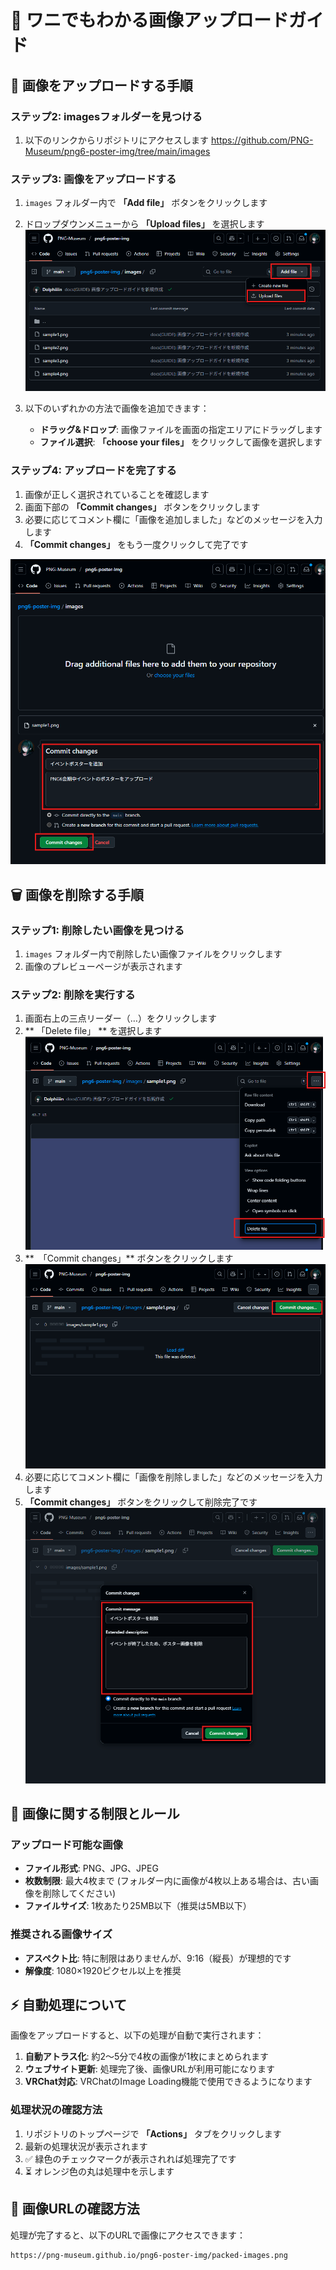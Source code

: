 # 🐊 ワニでもわかる画像アップロードガイド

## 🎯 画像をアップロードする手順

### ステップ2: imagesフォルダーを見つける

1. 以下のリンクからリポジトリにアクセスします
   https://github.com/PNG-Museum/png6-poster-img/tree/main/images


### ステップ3: 画像をアップロードする

1. `images` フォルダー内で **「Add file」** ボタンをクリックします
2. ドロップダウンメニューから **「Upload files」** を選択します
![img.png](docs/img.png)

3. 以下のいずれかの方法で画像を追加できます：
   - **ドラッグ&ドロップ**: 画像ファイルを画面の指定エリアにドラッグします
   - **ファイル選択**: **「choose your files」** をクリックして画像を選択します

### ステップ4: アップロードを完了する

1. 画像が正しく選択されていることを確認します
2. 画面下部の **「Commit changes」** ボタンをクリックします
3. 必要に応じてコメント欄に「画像を追加しました」などのメッセージを入力します
4. **「Commit changes」** をもう一度クリックして完了です

![img_1.png](docs/img_1.png)

## 🗑️ 画像を削除する手順

### ステップ1: 削除したい画像を見つける

1. `images` フォルダー内で削除したい画像ファイルをクリックします
2. 画像のプレビューページが表示されます

### ステップ2: 削除を実行する

1. 画面右上の三点リーダー（…）をクリックします
2. ** 「Delete file」 ** を選択します
   ![img.png](img.png)
3. **　「Commit changes」** ボタンをクリックします
   ![img_1.png](img_1.png)
4. 必要に応じてコメント欄に「画像を削除しました」などのメッセージを入力します
5. **「Commit changes」** ボタンをクリックして削除完了です
   ![img_2.png](docs/img_2.png)


## 📏 画像に関する制限とルール

### アップロード可能な画像

- **ファイル形式**: PNG、JPG、JPEG
- **枚数制限**: 最大4枚まで (フォルダー内に画像が4枚以上ある場合は、古い画像を削除してください)
- **ファイルサイズ**: 1枚あたり25MB以下（推奨は5MB以下）

### 推奨される画像サイズ

- **アスペクト比**: 特に制限はありませんが、9:16（縦長）が理想的です
- **解像度**: 1080×1920ピクセル以上を推奨

## ⚡ 自動処理について

画像をアップロードすると、以下の処理が自動で実行されます：

1. **自動アトラス化**: 約2〜5分で4枚の画像が1枚にまとめられます
2. **ウェブサイト更新**: 処理完了後、画像URLが利用可能になります
3. **VRChat対応**: VRChatのImage Loading機能で使用できるようになります

### 処理状況の確認方法

1. リポジトリのトップページで **「Actions」** タブをクリックします
2. 最新の処理状況が表示されます
3. ✅ 緑色のチェックマークが表示されれば処理完了です
4. ⏳ オレンジ色の丸は処理中を示します

## 🔗 画像URLの確認方法

処理が完了すると、以下のURLで画像にアクセスできます：

```
https://png-museum.github.io/png6-poster-img/packed-images.png
```
